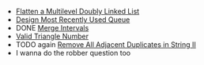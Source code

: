 - [Flatten a Multilevel Doubly Linked List](https://leetcode.com/problems/flatten-a-multilevel-doubly-linked-list)
- [Design Most Recently Used Queue](https://leetcode.com/problems/design-most-recently-used-queue)
- DONE [Merge Intervals](https://leetcode.com/problems/merge-intervals/)
- [Valid Triangle Number](https://leetcode.com/problems/valid-triangle-number)
- TODO again [Remove All Adjacent Duplicates in String II](https://leetcode.com/problems/remove-all-adjacent-duplicates-in-string-ii)
- I wanna do the robber question too